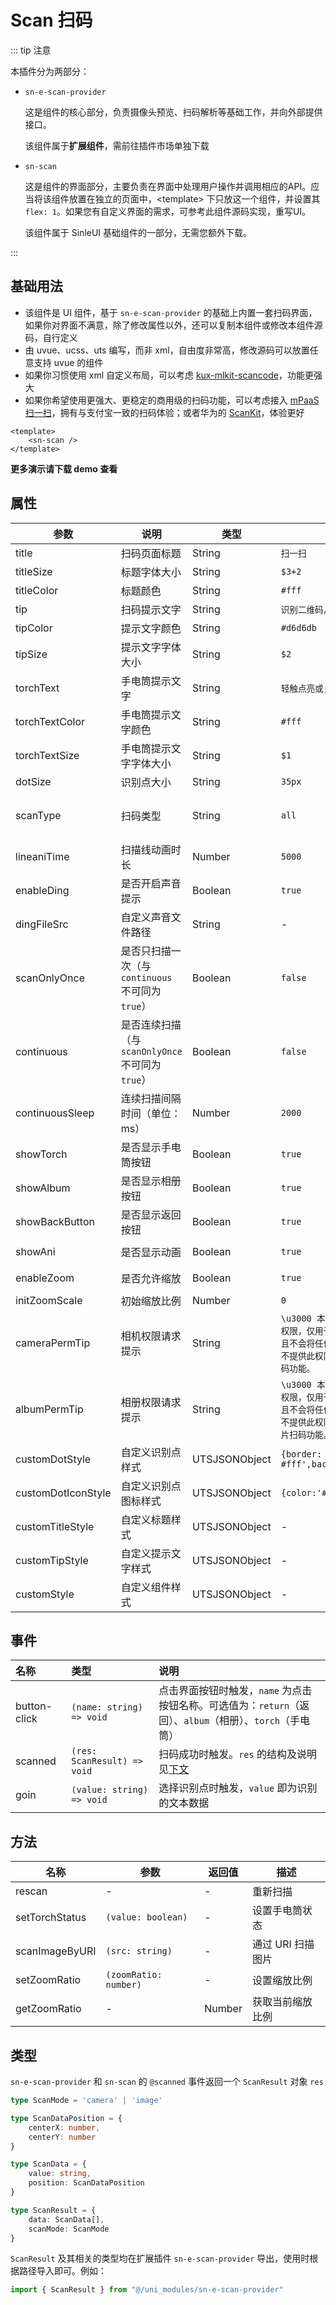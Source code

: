 # Scan 扫码

::: tip 注意

本插件分为两部分：

* `sn-e-scan-provider`

  这是组件的核心部分，负责摄像头预览、扫码解析等基础工作，并向外部提供接口。

  该组件属于**扩展组件**，需前往插件市场单独下载

* `sn-scan`

  这是组件的界面部分，主要负责在界面中处理用户操作并调用相应的API。应当将该组件放置在独立的页面中，\<template\> 下只放这一个组件，并设置其 `flex: 1`。如果您有自定义界面的需求，可参考此组件源码实现，重写UI。
  
  该组件属于 SinleUI 基础组件的一部分，无需您额外下载。

:::

## 基础用法

* 该组件是 UI 组件，基于 `sn-e-scan-provider` 的基础上内置一套扫码界面，如果你对界面不满意，除了修改属性以外，还可以复制本组件或修改本组件源码，自行定义
* 由 uvue、ucss、uts 编写，而非 xml，自由度非常高，修改源码可以放置任意支持 uvue 的组件
* 如果你习惯使用 xml 自定义布局，可以考虑 [kux-mlkit-scancode](https://ext.dcloud.net.cn/plugin?name=kux-mlkit-scancode)，功能更强大
* 如果你希望使用更强大、更稳定的商用级的扫码功能，可以考虑接入 [mPaaS 扫一扫](https://help.aliyun.com/document_detail/52599.html?spm=a2c4g.52296.0.i0)，拥有与支付宝一致的扫码体验；或者华为的 [ScanKit](https://developer.huawei.com/consumer/cn/hms/huawei-scankit/)，体验更好

```vue
<template>
	<sn-scan />
</template>
```

**更多演示请下载 demo 查看**

## 属性

| 参数               | 说明                                              | 类型          | 默认值                                                       | 可选值                         |
| ------------------ | ------------------------------------------------- | ------------- | ------------------------------------------------------------ | ------------------------------ |
| title              | 扫码页面标题                                      | String        | `扫一扫`                                                     | -                              |
| titleSize          | 标题字体大小                                      | String        | `$3+2`                                                       | -                              |
| titleColor         | 标题颜色                                          | String        | `#fff`                                                       | -                              |
| tip                | 扫码提示文字                                      | String        | `识别二维码/条码`                                            | -                              |
| tipColor           | 提示文字颜色                                      | String        | `#d6d6db`                                                    | -                              |
| tipSize            | 提示文字字体大小                                  | String        | `$2`                                                         | -                              |
| torchText          | 手电筒提示文字                                    | String        | `轻触点亮或关闭`                                             | -                              |
| torchTextColor     | 手电筒提示文字颜色                                | String        | `#fff`                                                       | -                              |
| torchTextSize      | 手电筒提示文字字体大小                            | String        | `$1`                                                         | -                              |
| dotSize            | 识别点大小                                        | String        | `35px`                                                       | -                              |
| scanType           | 扫码类型                                          | String        | `all`                                                        | `qrCode` \| `barCode` \| `all` |
| lineaniTime         | 扫描线动画时长                                    | Number        | `5000`                                                       | -                              |
| enableDing         | 是否开启声音提示                                  | Boolean       | `true`                                                       | `true` \| `false`              |
| dingFileSrc        | 自定义声音文件路径                                | String        | -                                                            | -                              |
| scanOnlyOnce       | 是否只扫描一次（与 `continuous` 不可同为 `true`） | Boolean       | `false`                                                      | `true` \|`false`               |
| continuous         | 是否连续扫描（与 `scanOnlyOnce` 不可同为 `true`） | Boolean       | `false`                                                      | `true` \|`false`               |
| continuousSleep    | 连续扫描间隔时间（单位：ms）                      | Number        | `2000`                                                       | -                              |
| showTorch          | 是否显示手电筒按钮                                | Boolean       | `true`                                                       | `true` \|`false`               |
| showAlbum          | 是否显示相册按钮                                  | Boolean       | `true`                                                       | `true` \|`false`               |
| showBackButton     | 是否显示返回按钮                                  | Boolean       | `true`                                                       | `true` \|`false`               |
| showAni            | 是否显示动画                                      | Boolean       | `true`                                                       | `true` \|`false`               |
| enableZoom         | 是否允许缩放                                      | Boolean       | `true`                                                       | `true` \|`false`               |
| initZoomScale      | 初始缩放比例                                      | Number        | `0`                                                          | -                              |
| cameraPermTip      | 相机权限请求提示                                    | String        | `\u3000 本应用正在请求您的相机权限，仅用于条码、二维码识别，且不会将任何数据上传至云端。如不提供此权限，则无法正常使用扫码功能。` | -                              |
| albumPermTip | 相册权限请求提示 | String | `\u3000 本应用正在请求您的相册权限，仅用于条码、二维码识别，且不会将任何数据上传至云端。如不提供此权限，则无法正常使用图片扫码功能。` | - |
| customDotStyle     | 自定义识别点样式                                  | UTSJSONObject | `{border: '2px solid #fff',background:$primary}`             | -                              |
| customDotIconStyle | 自定义识别点图标样式                              | UTSJSONObject | `{color:'#fff'}`                                             | -                              |
| customTitleStyle   | 自定义标题样式                                    | UTSJSONObject | -                                                            | -                              |
| customTipStyle     | 自定义提示文字样式                                | UTSJSONObject | -                                                            | -                              |
| customStyle        | 自定义组件样式                                    | UTSJSONObject | -                                                            | -                              |

## 事件

| 名称         | 类型                        | 说明                                                         |
| :----------- | :-------------------------- | :----------------------------------------------------------- |
| button-click | `(name: string) => void`    | 点击界面按钮时触发，`name` 为点击按钮名称。可选值为：`return`（返回）、`album`（相册）、`torch`（手电筒） |
| scanned      | `(res: ScanResult) => void` | 扫码成功时触发。`res` 的结构及说明见[下文](#类型)            |
| goin         | `(value: string) => void`   | 选择识别点时触发，`value` 即为识别的文本数据                 |

## 方法

| 名称           | 参数                  | 返回值 | 描述              |
| -------------- | --------------------- | ------ | ----------------- |
| rescan         | -                     | -      | 重新扫描          |
| setTorchStatus | `(value: boolean)`    | -      | 设置手电筒状态    |
| scanImageByURI | `(src: string)`       | -      | 通过 URI 扫描图片 |
| setZoomRatio   | `(zoomRatio: number)` | -      | 设置缩放比例      |
| getZoomRatio   | -                     | Number | 获取当前缩放比例  |

## 类型

 `sn-e-scan-provider` 和 `sn-scan` 的 `@scanned` 事件返回一个 `ScanResult` 对象 `res`

```typescript
type ScanMode = 'camera' | 'image'

type ScanDataPosition = {
	centerX: number,
	centerY: number
}

type ScanData = {
	value: string,
	position: ScanDataPosition
}

type ScanResult = {
	data: ScanData[],
	scanMode: ScanMode
}
```

`ScanResult` 及其相关的类型均在扩展插件 `sn-e-scan-provider` 导出，使用时根据路径导入即可。例如：

```typescript
import { ScanResult } from "@/uni_modules/sn-e-scan-provider"
```



<DemoPhone name="sn-scan" />